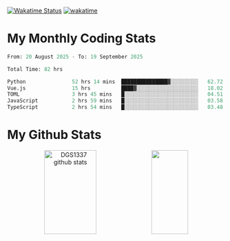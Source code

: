 [![Wakatime Status](https://github.com/noopurphalak/noopurphalak/workflows/wakatime-status-update/badge.svg)](https://github.com/noopurphalak/noopurphalak/actions/workflows/main.yml)
[![wakatime](https://wakatime.com/badge/user/80ace140-ef40-4fdd-b8ed-f3be3d2e1aea.svg)](https://wakatime.com/@80ace140-ef40-4fdd-b8ed-f3be3d2e1aea)

# My Monthly Coding Stats

<!--START_SECTION:waka-->

```python
From: 20 August 2025 - To: 19 September 2025

Total Time: 82 hrs

Python               52 hrs 14 mins  ███████████████▓░░░░░░░░░   62.72 %
Vue.js               15 hrs          ████▓░░░░░░░░░░░░░░░░░░░░   18.02 %
TOML                 3 hrs 45 mins   █░░░░░░░░░░░░░░░░░░░░░░░░   04.51 %
JavaScript           2 hrs 59 mins   █░░░░░░░░░░░░░░░░░░░░░░░░   03.58 %
TypeScript           2 hrs 54 mins   █░░░░░░░░░░░░░░░░░░░░░░░░   03.48 %
```

<!--END_SECTION:waka-->

# My Github Stats
<div style="text-align: center;">
  <img width="49%" height="195px" src="https://github-readme-stats-sigma-five.vercel.app/api?username=noopurphalak&show_icons=true&count_private=true&hide_border=true&title_color=00FFFF&icon_color=00FFFF&text_color=00FFFF&bg_color=0d1117" alt="DGS1337 github stats" />
  <img width="41%" height="195px" src="https://github-readme-stats-sigma-five.vercel.app/api/top-langs/?username=noopurphalak&layout=compact&hide_border=true&title_color=00FFFF&text_color=00FFFF&bg_color=0d1117" />
</div>
